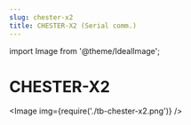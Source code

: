 ```yaml
---
slug: chester-x2
title: CHESTER-X2 (Serial comm.)
---
```

import Image from '@theme/IdealImage';

# CHESTER-X2

<Image img={require('./tb-chester-x2.png')} />

